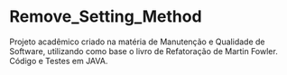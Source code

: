 # Remove_Setting_Method
Projeto acadêmico criado na matéria de Manutenção e Qualidade de Software, utilizando como base o livro de Refatoração de Martin Fowler. Código e Testes em JAVA.
